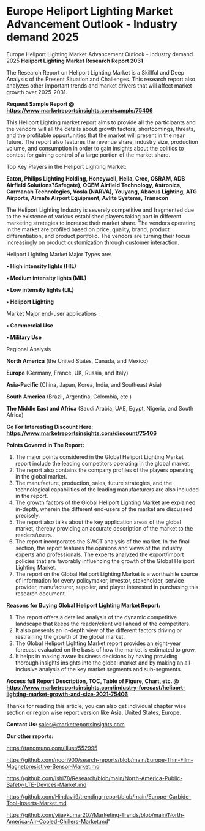 # Europe Heliport Lighting Market Advancement Outlook - Industry demand 2025
Europe Heliport Lighting Market Advancement Outlook - Industry demand 2025
<strong>Heliport Lighting Market Research Report 2031</strong>

The Research Report on Heliport Lighting Market is a Skillful and Deep Analysis of the Present Situation and Challenges. This research report also analyzes other important trends and market drivers that will affect market growth over 2025-2031.

<strong>Request Sample Report @ <a href=https://www.marketreportsinsights.com/sample/75406>https://www.marketreportsinsights.com/sample/75406</a></strong>

This Heliport Lighting market report aims to provide all the participants and the vendors will all the details about growth factors, shortcomings, threats, and the profitable opportunities that the market will present in the near future. The report also features the revenue share, industry size, production volume, and consumption in order to gain insights about the politics to contest for gaining control of a large portion of the market share.

Top Key Players in the Heliport Lighting Market:

<strong>Eaton, Philips Lighting Holding, Honeywell, Hella, Cree, OSRAM, ADB Airfield Solutions?Safegate), OCEM Airfield Technology, Astronics, Carmanah Technologies, Vosla (NARVA), Youyang, Abacus Lighting, ATG Airports, Airsafe Airport Equipment, Avlite Systems, Transcon</strong>

The Heliport Lighting Industry is severely competitive and fragmented due to the existence of various established players taking part in different marketing strategies to increase their market share. The vendors operating in the market are profiled based on price, quality, brand, product differentiation, and product portfolio. The vendors are turning their focus increasingly on product customization through customer interaction.

Heliport Lighting Market Major Types are:

<strong>• High intensity lights (HIL)

• Medium intensity lights (MIL)

• Low intensity lights (LIL)

• Heliport Lighting</strong>

Market Major end-user applications :

<strong>• Commercial Use

• Military Use</strong>

Regional Analysis

</u><strong><b>North America</b></strong> (the United States, Canada, and Mexico)

<strong><b>Europe </b></strong>(Germany, France, UK, Russia, and Italy)

<strong><b>Asia-Pacific</b></strong> (China, Japan, Korea, India, and Southeast Asia)

<strong><b>South America</b></strong> (Brazil, Argentina, Colombia, etc.)

<strong><b>The Middle East and Africa</b></strong> (Saudi Arabia, UAE, Egypt, Nigeria, and South Africa)

<strong>Go For Interesting Discount Here: <a href=https://www.marketreportsinsights.com/discount/75406>https://www.marketreportsinsights.com/discount/75406</a></strong>

<strong>Points Covered in The Report:</strong>
<ol>
  <li>The major points considered in the Global Heliport Lighting Market report include the leading competitors operating in the global market.</li>
  <li>The report also contains the company profiles of the players operating in the global market.</li>
  <li>The manufacture, production, sales, future strategies, and the technological capabilities of the leading manufacturers are also included in the report.</li>
  <li>The growth factors of the Global Heliport Lighting Market are explained in-depth, wherein the different end-users of the market are discussed precisely.</li>
  <li>The report also talks about the key application areas of the global market, thereby providing an accurate description of the market to the readers/users.</li>
  <li>The report incorporates the SWOT analysis of the market. In the final section, the report features the opinions and views of the industry experts and professionals. The experts analyzed the export/import policies that are favorably influencing the growth of the Global Heliport Lighting Market.</li>
  <li>The report on the Global Heliport Lighting Market is a worthwhile source of information for every policymaker, investor, stakeholder, service provider, manufacturer, supplier, and player interested in purchasing this research document.</li>
</ol>
<strong>Reasons for Buying Global Heliport Lighting Market Report:</strong>

<ol>
  <li>The report offers a detailed analysis of the dynamic competitive landscape that keeps the reader/client well ahead of the competitors.</li>
  <li>It also presents an in-depth view of the different factors driving or restraining the growth of the global market.</li>
  <li>The Global Heliport Lighting Market report provides an eight-year forecast evaluated on the basis of how the market is estimated to grow.</li>
  <li>It helps in making aware business decisions by having providing thorough insights insights into the global market and by making an all-inclusive analysis of the key market segments and sub-segments.</li>
</ol>
<strong>Access full Report Description, TOC, Table of Figure, Chart, etc. @ <a href=https://www.marketreportsinsights.com/industry-forecast/heliport-lighting-market-growth-and-size-2021-75406>https://www.marketreportsinsights.com/industry-forecast/heliport-lighting-market-growth-and-size-2021-75406</a></strong>


Thanks for reading this article; you can also get individual chapter wise section or region wise report version like Asia, United States, Europe.

<strong>Contact Us:</strong>
sales@marketreportsinsights.com

<strong>Our other reports:</strong>

<a href=https://tanomuno.com/illust/552995>https://tanomuno.com/illust/552995</a>

<a href=https://github.com/noori900/search-reports/blob/main/Europe-Thin-Film-Magnetoresistive-Sensor-Market.md>https://github.com/noori900/search-reports/blob/main/Europe-Thin-Film-Magnetoresistive-Sensor-Market.md</a>

<a href=https://github.com/Ishi78/Research/blob/main/North-America-Public-Safety-LTE-Devices-Market.md>https://github.com/Ishi78/Research/blob/main/North-America-Public-Safety-LTE-Devices-Market.md</a>

<a href=https://github.com/Hindavii9/trending-report/blob/main/Europe-Carbide-Tool-Inserts-Market.md>https://github.com/Hindavii9/trending-report/blob/main/Europe-Carbide-Tool-Inserts-Market.md</a>

<a href=https://github.com/vijaykumar207/Marketing-Trends/blob/main/North-America-Air-Cooled-Chillers-Market.md>https://github.com/vijaykumar207/Marketing-Trends/blob/main/North-America-Air-Cooled-Chillers-Market.md</a>"
